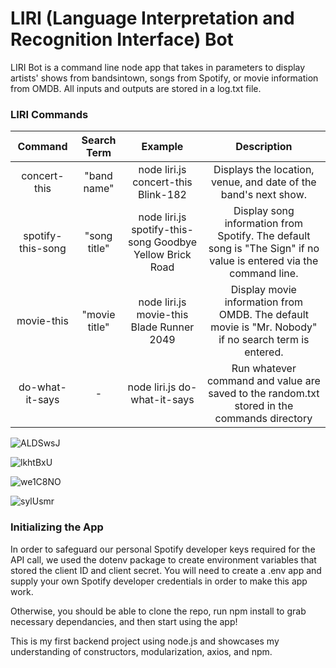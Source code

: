 # LIRI (Language Interpretation and Recognition Interface) Bot  

LIRI Bot is a command line node app that takes in parameters to display artists' shows from bandsintown, songs from Spotify, or movie information from OMDB. All inputs and outputs are stored in a log.txt file.

### LIRI Commands

**Command**|**Search Term**|**Example**|**Description**
:-----:|:-----:|:-----:|:-----:
concert-this|"band name"|node liri.js concert-this Blink-182|Displays the location, venue, and date of the band's next show.
spotify-this-song|"song title"|node liri.js spotify-this-song Goodbye Yellow Brick Road|Display song information from Spotify. The default song is "The Sign" if no value is entered via the command line.
movie-this|"movie title"|node liri.js movie-this Blade Runner 2049|Display movie information from OMDB. The default movie is "Mr. Nobody" if no search term is entered.
do-what-it-says|-|node liri.js do-what-it-says|Run whatever command and value are saved to the random.txt stored in the commands directory

![ALDSwsJ](https://user-images.githubusercontent.com/50184318/64060278-2abfaa80-cb7f-11e9-9921-3f5524875e12.gif)

![lkhtBxU](https://user-images.githubusercontent.com/50184318/64060295-69556500-cb7f-11e9-9ee0-0728be219e4a.gif)

![we1C8NO](https://user-images.githubusercontent.com/50184318/64060338-f5678c80-cb7f-11e9-9d95-bbfb4a5df5d2.gif)

![sylUsmr](https://user-images.githubusercontent.com/50184318/64060359-2ba50c00-cb80-11e9-801e-628d319f51cc.gif)

### Initializing the App

In order to safeguard our personal Spotify developer keys required for the API call, we used the dotenv package to create environment variables that stored the client ID and client secret. You will need to create a .env app and supply your own Spotify developer credentials in order to make this app work. 

Otherwise, you should be able to clone the repo, run npm install to grab necessary dependancies, and then start using the app!

This is my first backend project using node.js and showcases my understanding of constructors, modularization, axios, and npm.

